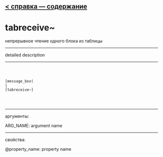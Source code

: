 [< справка — содержание](ceammc_lib.html)
---

# tabreceive~


непрерывное чтение одного блока из таблицы

---

detailed description
<br>


---


```



[message_box(                                 
|
[tabreceive~]


            
```

---
аргументы:

ARG_NAME: argument name<br>

---
свойства:

@property_name: property name<br>

